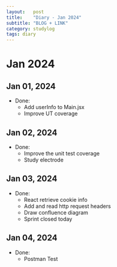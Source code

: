 ```yaml
---
layout:   post
title:    "Diary - Jan 2024"
subtitle: "BLOG + LINK"
category: studylog
tags: diary
---
```


# Jan 2024
## Jan 01, 2024
- Done:
  - Add userInfo to Main.jsx
  - Improve UT coverage

## Jan 02, 2024
- Done:
  - Improve the unit test coverage
  - Study electrode

## Jan 03, 2024
- Done:
  - React retrieve cookie info
  - Add and read http request headers
  - Draw confluence diagram
  - Sprint closed today

## Jan 04, 2024
- Done:
  - Postman Test


